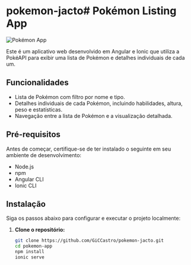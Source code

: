 # pokemon-jacto# Pokémon Listing App

![Pokémon App](pokemon-app/src/assets/screenshot.png)


Este é um aplicativo web desenvolvido em Angular e Ionic que utiliza a PokéAPI para exibir uma lista de Pokémon e detalhes individuais de cada um.

## Funcionalidades

- Lista de Pokémon com filtro por nome e tipo.
- Detalhes individuais de cada Pokémon, incluindo habilidades, altura, peso e estatísticas.
- Navegação entre a lista de Pokémon e a visualização detalhada.

## Pré-requisitos

Antes de começar, certifique-se de ter instalado o seguinte em seu ambiente de desenvolvimento:

- Node.js
- npm
- Angular CLI 
- Ionic CLI 

## Instalação

Siga os passos abaixo para configurar e executar o projeto localmente:

1. **Clone o repositório:**

   ```bash
   git clone https://github.com/GiCCastro/pokemon-jacto.git
   cd pokemon-app
   npm install
   ionic serve

